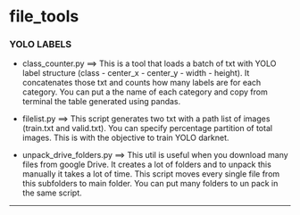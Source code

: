 # file_tools

### YOLO LABELS
- class_counter.py ==> This is a tool that loads a batch of txt with YOLO label structure 
(class - center_x - center_y - width - height). It concatenates those txt and counts how many
labels are for each category. You can put a the name of each category and copy from terminal 
the table generated using pandas.

- filelist.py ==> This script generates two txt with a path list of images (train.txt and valid.txt).
You can specify percentage partition of total images. This is with the objective to train YOLO darknet.

- unpack_drive_folders.py ==> This util is useful when you download many files from google Drive. It 
creates a lot of folders and to unpack this manually it takes a lot of time. This script moves every 
single file from this subfolders to main folder. You can put many folders to un pack in the same script. 

------------
